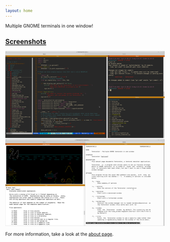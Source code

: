 ```yaml
---
layout: home
---
```


<p>Multiple GNOME terminals in one window!</p>


<h2 id="screenshots">
  <a href="/#screenshots">Screenshots</a>
</h2>

<div class="screenshot">
  <a href="assets/images/terminator-vim-shells-dark-1.png"
    target="_blank"
  >
    <img
      src="assets/images/terminator-vim-shells-dark-1.png"
      alt="Gnome Terminator Dark Theme Vim and Shells"
    />
  </a>
</div>

<div class="screenshot">
  <a href="assets/images/terminator-light-man-asquiiquarium.png"
    target="_blank"
  >
    <img
      src="assets/images/terminator-light-man-asquiiquarium.png"
      alt="Gnome Terminator Light Theme with Shells and Asciiquarium"
    />
  </a>
</div>

For more information, take a look at the [about page](/about).
